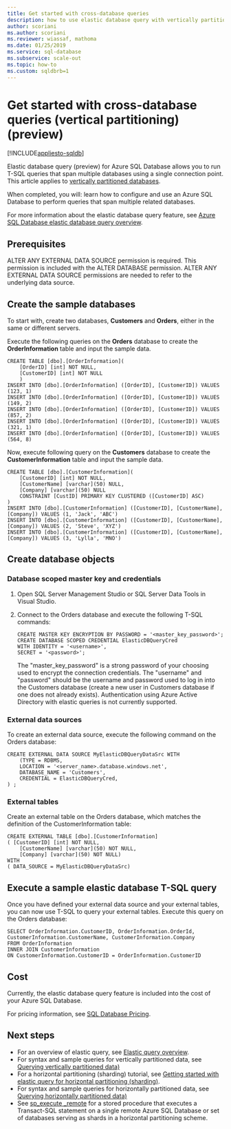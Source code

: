 ```yaml
---
title: Get started with cross-database queries
description: how to use elastic database query with vertically partitioned databases
author: scoriani
ms.author: scoriani
ms.reviewer: wiassaf, mathoma
ms.date: 01/25/2019
ms.service: sql-database
ms.subservice: scale-out
ms.topic: how-to
ms.custom: sqldbrb=1
---
```

# Get started with cross-database queries (vertical partitioning) (preview)
[!INCLUDE[appliesto-sqldb](../includes/appliesto-sqldb.md)]

Elastic database query (preview) for Azure SQL Database allows you to run T-SQL queries that span multiple databases using a single connection point. This article applies to [vertically partitioned databases](elastic-query-vertical-partitioning.md).  

When completed, you will: learn how to configure and use an Azure SQL Database to perform queries that span multiple related databases.

For more information about the elastic database query feature, see  [Azure SQL Database elastic database query overview](elastic-query-overview.md).

## Prerequisites

ALTER ANY EXTERNAL DATA SOURCE permission is required. This permission is included with the ALTER DATABASE permission. ALTER ANY EXTERNAL DATA SOURCE permissions are needed to refer to the underlying data source.

## Create the sample databases

To start with, create two databases, **Customers** and **Orders**, either in the same or different servers.

Execute the following queries on the **Orders** database to create the **OrderInformation** table and input the sample data.

```tsql
CREATE TABLE [dbo].[OrderInformation](
    [OrderID] [int] NOT NULL,
    [CustomerID] [int] NOT NULL
    )
INSERT INTO [dbo].[OrderInformation] ([OrderID], [CustomerID]) VALUES (123, 1)
INSERT INTO [dbo].[OrderInformation] ([OrderID], [CustomerID]) VALUES (149, 2)
INSERT INTO [dbo].[OrderInformation] ([OrderID], [CustomerID]) VALUES (857, 2)
INSERT INTO [dbo].[OrderInformation] ([OrderID], [CustomerID]) VALUES (321, 1)
INSERT INTO [dbo].[OrderInformation] ([OrderID], [CustomerID]) VALUES (564, 8)
```

Now, execute following query on the **Customers** database to create the **CustomerInformation** table and input the sample data.

```tsql
CREATE TABLE [dbo].[CustomerInformation](
    [CustomerID] [int] NOT NULL,
    [CustomerName] [varchar](50) NULL,
    [Company] [varchar](50) NULL
    CONSTRAINT [CustID] PRIMARY KEY CLUSTERED ([CustomerID] ASC)
)
INSERT INTO [dbo].[CustomerInformation] ([CustomerID], [CustomerName], [Company]) VALUES (1, 'Jack', 'ABC')
INSERT INTO [dbo].[CustomerInformation] ([CustomerID], [CustomerName], [Company]) VALUES (2, 'Steve', 'XYZ')
INSERT INTO [dbo].[CustomerInformation] ([CustomerID], [CustomerName], [Company]) VALUES (3, 'Lylla', 'MNO')
```

## Create database objects

### Database scoped master key and credentials

1. Open SQL Server Management Studio or SQL Server Data Tools in Visual Studio.
2. Connect to the Orders database and execute the following T-SQL commands:

    ```tsql
    CREATE MASTER KEY ENCRYPTION BY PASSWORD = '<master_key_password>';
    CREATE DATABASE SCOPED CREDENTIAL ElasticDBQueryCred
    WITH IDENTITY = '<username>',
    SECRET = '<password>';  
    ```

    The "master_key_password" is a strong password of your choosing used to encrypt the connection credentials. 
    The "username" and "password" should be the username and password used to log in into the Customers database (create a new user in Customers database if one does not already exists).
    Authentication using Azure Active Directory with elastic queries is not currently supported.

### External data sources

To create an external data source, execute the following command on the Orders database:

```tsql
CREATE EXTERNAL DATA SOURCE MyElasticDBQueryDataSrc WITH
    (TYPE = RDBMS,
    LOCATION = '<server_name>.database.windows.net',
    DATABASE_NAME = 'Customers',
    CREDENTIAL = ElasticDBQueryCred,
) ;
```

### External tables

Create an external table on the Orders database, which matches the definition of the CustomerInformation table:

```tsql
CREATE EXTERNAL TABLE [dbo].[CustomerInformation]
( [CustomerID] [int] NOT NULL,
    [CustomerName] [varchar](50) NOT NULL,
    [Company] [varchar](50) NOT NULL)
WITH
( DATA_SOURCE = MyElasticDBQueryDataSrc)
```

## Execute a sample elastic database T-SQL query

Once you have defined your external data source and your external tables, you can now use T-SQL to query your external tables. Execute this query on the Orders database:

```tsql
SELECT OrderInformation.CustomerID, OrderInformation.OrderId, CustomerInformation.CustomerName, CustomerInformation.Company
FROM OrderInformation
INNER JOIN CustomerInformation
ON CustomerInformation.CustomerID = OrderInformation.CustomerID
```

## Cost

Currently, the elastic database query feature is included into the cost of your Azure SQL Database.  

For pricing information, see [SQL Database Pricing](https://azure.microsoft.com/pricing/details/sql-database).

## Next steps

* For an overview of elastic query, see [Elastic query overview](elastic-query-overview.md).
* For syntax and sample queries for vertically partitioned data, see [Querying vertically partitioned data)](elastic-query-vertical-partitioning.md)
* For a horizontal partitioning (sharding) tutorial, see [Getting started with elastic query for horizontal partitioning (sharding)](elastic-query-getting-started.md).
* For syntax and sample queries for horizontally partitioned data, see [Querying horizontally partitioned data)](elastic-query-horizontal-partitioning.md)
* See [sp\_execute \_remote](/sql/relational-databases/system-stored-procedures/sp-execute-remote-azure-sql-database) for a stored procedure that executes a Transact-SQL statement on a single remote Azure SQL Database or set of databases serving as shards in a horizontal partitioning scheme.
